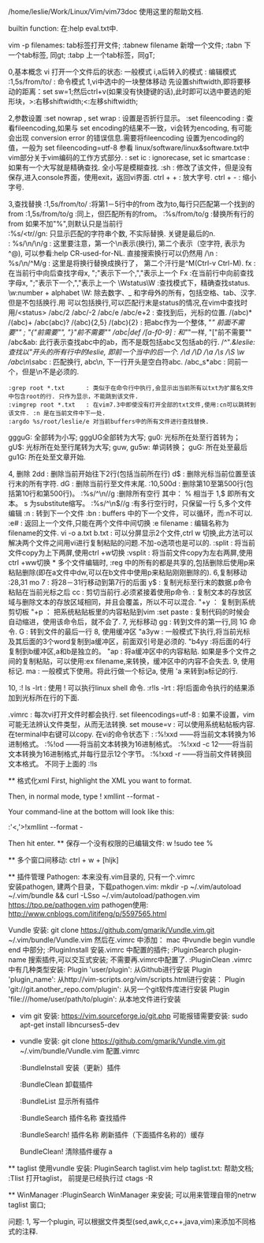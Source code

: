    /home/leslie/Work/Linux/Vim/vim73doc  使用这里的帮助文档.

builtin function: 在:help  eval.txt中.

vim -p filenames:   tab标签打开文件;  :tabnew filename 新增一个文件;   :tabn 下一个tab标签, 同gt;   :tabp 上一个tab标签，同gT;

0,基本概念
   vi 打开一个文件后的状态: 一般模式
   i,a后转入的模式        : 编辑模式
   :1,5s/from/to/         : 命令模式
 1,vi中选中的一块整体移动
   先设置shiftwidth,即将要移动的距离：set sw=1;然后ctrl+v(如果没有快捷键的话),此时即可以选中要选的矩形块，>:右移shiftwidth;<:左移shiftwidth;

 2,参数设置
    :set nowrap , set wrap   : 设置是否折行显示。
    :set fileencoding        : 查看fileencoding,如果与 set encoding的结果不一致，vi会转为encoding, 有可能会出现 conversion error 的错误信息.需要将fileencoding                              设置为encoding的值，一般为 set fileencoding=utf-8
                               参看 linux/software/linux&software.txt中vim部分关于vim编码的工作方式部分.
   : set ic                : ignorecase,   set ic smartcase : 如果有一个大写就是精确查找. 全小写是模糊查找.
    :sh                      : 修改了该文件，但是没有保存,进入console界面，使用exit，返回vi界面.
    ctrl + +                 : 放大字号.
    ctrl + -                 : 缩小字号.

 3,查找替换
    :1,5s/from/to/        :将第1－5行中的from 改为to,每行只匹配第一个找到的from
    :1,5s/from/to/g       :同上，但匹配所有的from。
    :%s/from/to/g         :替换所有行的from   如果不加"%",则默认只是当前行  
    :%s/<tr//gn: 只显示匹配的字符串个数, 不实际替换.  关键是最后的n.  
   : %s/\n/\n/g           : 这里要注意，第一个\n表示<NL>(换行), 第二个表示<Nul>（空字符, 表示为^@), 可以参看:help CR-used-for-NL.     直接搜索换行可以仍然用 /\n
   : %s/\n/^M/g          :  这里是将换行替换成换行了， 第二个汗行是^M(Ctrl-v  Ctrl-M).
    fx                    :在当前行中向后查找字母x, ";"表示下一个,","表示上一个
    Fx                    :在当前行中向前查找字母x, ";"表示下一个,","表示上一个
    \Wstatus\W            :查找模式下，精确查找status. \w:number + alphabet     \W: 除去数字、_ 和字母外的所有，包括空格、tab、汉字.但是不包括换行.用<status>
                           可以包括换行,可以匹配行末是status的情况,在vim中查找时用/\<status\>
   /abc/2   /abc/-2    /abc/e    /abc/e+2  :    查找到后，光标的位置.
   /\(abc\)*      /\(abc\)\+     /abc\(abc\)\?   /\(abc\)\{2,5}      /\(abc\)\{2}   :   把abc作为一个整体, "*" 前面不需要"\" ;  "{"前需要"\", "}"前不需要"\"
   /abc\|def   /[a-f0-9]     :   和"*"一样, "["前不需要"\"
   /abc\&ab:  此行表示查找abc中的ab，而不是既包括abc又包括ab的行.     /^".*\&leslie: 查找以"开头的所有行中的leslie, 即前一个当中的后一个.
   /\d  /\D  /\a   /\s   /\S  \w
   /abc\n\s*abc  : 匹配换行, abc\n, 下一行开头是空白符abc.        /abc\_s*abc   : 同前一个，但是\n不是必须的.
   
    :grep root *.txt      : 类似于在命令行中执行,会显示出当前所有以txt为扩展名文件中包含root的行. 只作为显示，不能跳到该文件.
    :vimgrep root *.txt   : 在vim7.3中即使没有打开全部的txt文件,使用:cn可以跳转到该文件. :n 是在当前文件中下一处.
    :argdo %s/root/leslie/e 对当前buffers中的所有文件进行查找替换.
ggguG:  全部转为小写;    gggUG全部转为大写;  gu0: 光标所在处至行首转为；   gU$: 光标所在处至行尾转为大写;
guw,  gu5w: 单词转换；   guG:  所在处至最后    gu1G: 所在处至文章开始.

 4, 删除
    2dd                   : 删除当前开始往下2行(包括当前所在行)
    d$                    : 删除光标当前位置至该行末的所有字符.
    dG                    : 删除当前行至文件末尾.
    :10,500d              : 删除第10至第500行(包括第10行和第500行)。
    :%s/^\n//g            :删除所有空行        其中：  % 相当于 1,$   即所有文本。  s 为substitute缩写。
    :%s/^\n$//g           :有多行空行时，只保留一行
 5,多个文件编辑
    :n                    : 转到下一个文件
    :bn                   : buffers 中的下一个文件，可以循环，而:n不可以.
    :e#                   : 返回上一个文件,只能在两个文件中间切换
    :e filename           : 编辑名称为filename的文件.
    vi -o a.txt b.txt     : 可以分屏显示2个文件,ctrl w 切换,此方法可以解决两个文件之间用vi进行复制粘贴的问题.不加-o选项也是可以的.
    :split                : 将当前文件copy为上下两屏,使用ctrl +w切换
    :vsplit               : 将当前文件copy为左右两屏,使用ctrl +ww切换
    * 多个文件编辑时, :reg 中的所有的都是共享的,包括删除后使用p来粘贴删除(即在a文件中dw,可以在b文件中使用p来粘贴刚刚删除的).
 6,复制移动
    :28,31 mo 7           : 将28－31行移动到第7行的后面
    y$                    : 复制光标至行末的数据.p命令粘贴在当前光标之后
    cc                    : 剪切当前行.必须紧接着使用p命令.
                          : 复制文本的存放区域与删除文本的存放区域相同，并且会覆盖，所以不可以混合.
   "+y                ： 复制到系统剪切板
   "+p                ： 把系统粘贴板里的内容粘贴到vim
   :set paste      : 复制代码的时候会自动缩进，使用该命令后，就不会了.
 7, 光标移动
    gg                   : 转到文件的第一行,同 1G 命令.
    G                    : 转到文件的最后一行
 8, 使用缓冲区
    "a3yw                 : 一般模式下执行,将当前光标及其后面的3个word复制到a缓冲区，前面双引号是必须的. "b4yy  :将后面的4行复制到b缓冲区,a和b是独立的。
    "ap                  : 将a缓冲区中的内容粘贴.
                           如果是多个文件之间的复制粘贴，可以使用:ex filename,来转换，缓冲区中的内容不会失去.
 9, 使用标记.
    ma                    : 一般模式下使用。将此行做一个标记a,    使用 'a   来转到a标记的行.

 10, :! ls -lrt           : 使用 ! 可以执行linux shell 命令.
     :r!ls -lrt           : 将!后面命令执行的结果添加到光标所在行的下面.


 .vimrc  :  每次vi打开文件时都会执行.
     set fileencodings=utf-8   :   如果不设置，vim可能无法辨认文件类型，从而无法转换.
    set mouse=v  : 可以使用系统粘帖板内容. 在terminal中右键可以copy.
在vi的命令状态下 :
 :%!xxd ——将当前文本转换为16进制格式。
 :%!od ——将当前文本转换为16进制格式。
 :%!xxd -c 12——将当前文本转换为16进制格式,并每行显示12个字节。
:%!xxd -r ——将当前文件转换回文本格式。
不同于上面的 :!ls

** 格式化xml
First, highlight the XML you want to format.

Then, in normal mode, type ! xmllint --format -

Your command-line at the bottom will look like this:

:'<,'>!xmllint --format -

Then hit enter.
** 保存一个没有权限的已编辑文件:
w   !sudo tee %

** 多个窗口间移动:  ctrl + w + [hljk]

** 插件管理
Pathogen:   本来没有.vim目录的, 只有一个.vimrc  
安装pathogen, 建两个目录，下载pathogen.vim: mkdir -p ~/.vim/autoload ~/.vim/bundle && curl -LSso ~/.vim/autoload/pathogen.vim https://tpo.pe/pathogen.vim
pathogen使用: http://www.cnblogs.com/litifeng/p/5597565.html

Vundle 安装: git clone https://github.com/gmarik/Vundle.vim.git ~/.vim/bundle/Vundle.vim
   然后在.vimrc 中添加： mac 中vundle begin    vundle end 中部分;
   :PluginInstall   安装.vimrc 中配置的插件;
   :PluginSearch plugin-name    搜索插件,可以交互式安装;  不需要再.vimrc中配置了.
   :PluginClean
   .vimrc 中有几种类型安装:
      Plugin 'user/plugin':   从Github进行安装
      Plugin 'plugin_name':   从http://vim-scripts.org/vim/scripts.html进行安装：
      Plugin 'git://git.another_repo.com/plugin':  从另一个git软件库进行安装
      Plugin 'file:///home/user/path/to/plugin': 从本地文件进行安装

* vim git 安装: https://vim.sourceforge.io/git.php
    可能报错需要安装: sudo apt-get install  libncurses5-dev

* vundle
  安装: git clone https://github.com/gmarik/Vundle.vim.git ~/.vim/bundle/Vundle.vim
  配置.vimrc

  :BundleInstall   安装（更新）插件 

  :BundleClean  卸载插件 

  :BundleList  显示所有插件 

  :BundleSearch 插件名称    查找插件 

  :BundleSearch! 插件名称   刷新插件（下面插件名称的）缓存 

   BundleClean!   清除插件缓存 a
   
** taglist
   使用vundle 安装:  PluginSearch taglist.vim
   help taglist.txt:   帮助文档;
   :Tlist   打开taglist， 前提是已经执行过 ctags -R

** WinManager
   :PluginSearch WinManager   来安装;
   可以用来管理自带的netrw  taglist  窗口;


问题:
  1, 写一个plugin, 可以根据文件类型(sed,awk,c,c++,java,vim)来添加不同格式的注释.
